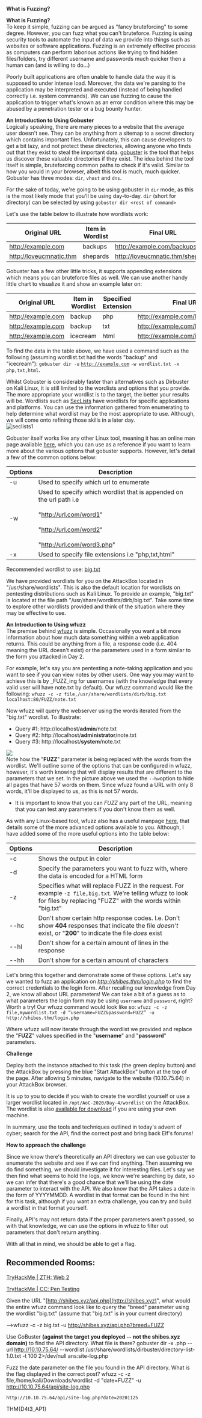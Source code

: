 
**What is Fuzzing?**

**What is Fuzzing?**  
To keep it simple, fuzzing can be argued as "fancy bruteforcing" to some degree. However, you can fuzz what you can't bruteforce. Fuzzing is using security tools to automate the input of data we provide into things such as websites or software applications. Fuzzing is an extremely effective process as computers can perform laborious actions like trying to find hidden files/folders, try different username and passwords much quicker then a human can (and is willing to do...)

Poorly built applications are often unable to handle data the way it is supposed to under intense load. Moreover, the data we're parsing to the application may be interpreted and executed (instead of being handled correctly i.e. system commands). We can use fuzzing to cause the application to trigger what's known as an error condition where this may be abused by a penetration tester or a bug bounty hunter.


**An Introduction to Using Gobuster**  
Logically speaking, there are many pieces to a website that the average user doesn't see. They can be anything from a sitemap to a secret directory which contains important files. Unfortunately, this can cause developers to get a bit lazy, and not protect these directories, allowing anyone who finds out that they exist to steal the important data. [gobuster](https://github.com/OJ/gobuster) is the tool that helps us discover these valuable directories if they exist. The idea behind the tool itself is simple, bruteforcing common paths to check if it's valid. Similar to how you would in your browser, albeit this tool is much, much quicker. Gobuster has three modes: `dir`, `vhost` and `dns`.

For the sake of today, we're going to be using gobuster in `dir` mode, as this is the most likely mode that you'll be using day-to-day. `dir` (short for directory) can be selected by using `gobuster dir <rest of command>`

Let's use the table below to illustrate how wordlists work:

|Original URL|Item in Wordlist|Final URL|
|---|---|---|
|http://example.com|backups|http://example.com/backups|
|http://loveucmnatic.thm|shepards|http://loveucmnatic.thm/shepards|

  
  
Gobuster has a few other little tricks, it supports appending extensions which means you can bruteforce files as well. We can use another handy little chart to visualize it and show an example later on:

|Original URL|Item in Wordlist|Specified Extension|Final URL|
|---|---|---|---|
|http://example.com|backup|php|http://example.com/backup.php|
|http://example.com|backup|txt|http://example.com/backup.txt|
|http://example.com|icecream|html|http://example.com/icecream.html|

To find the data in the table above, we have used a command such as the following (assuming wordlist.txt had the words "backup" and "icecream"): `gobuster dir -u` [`http://example.com`](http://example.com) `-w wordlist.txt -x php,txt,html`.

Whilst Gobuster is considerably faster than alternatives such as Dirbuster on Kali Linux, it is still limited to the wordlists and options that you provide. The more appropriate your wordlist is to the target, the better your results will be. Wordlists such as [SecLists](https://github.com/danielmiessler/SecLists) have wordlists for specific applications and platforms. You can use the information gathered from enumerating to help determine what wordlist may be the most appropriate to use. Although, we will come onto refining those skills in a later day.  
![seclists1](https://assets.tryhackme.com/additional/cmn-aoc2020/day-4/seclists1.png)

Gobuster itself works like any other Linux tool, meaning it has an online man page available [here](http://manpages.ubuntu.com/manpages/cosmic/man1/gobuster.1.html), which you can use as a reference if you want to learn more about the various options that gobuster supports. However, let's detail a few of the common options below:

|Options|Description|
|---|---|
|-u|Used to specify which url to enumerate|
|-w|Used to specify which wordlist that is appended on the url path i.e  <br>  <br>"http://url.com/word1"  <br>  <br>"http://url.com/word2"  <br>  <br>"http://url.com/word3.php"|
|-x|Used to specify file extensions i.e "php,txt,html"|

Recommended wordlist﻿ to use: [big.txt](https://github.com/danielmiessler/SecLists/blob/master/Discovery/Web-Content/big.txt)

We have provided wordlists for you on the AttackBox located in "/usr/share/wordlists". This is also the default location for wordlists on pentesting distributions such as Kali Linux. To provide an example, "big.txt" is located at the file path "/usr/share/wordlists/dirb/big.txt". Take some time to explore other wordlists provided and think of the situation where they may be effective to use.

  
  
**An Introduction to Using wfuzz**  
The premise behind [wfuzz](https://github.com/xmendez/wfuzz) is simple. Occasionally you want a bit more information about how much data something within a web application returns. This could be anything from a file, a response code (i.e. 404 meaning the URL doesn't exist) or the parameters used in a form similar to the form you attacked in Day 2.

For example, let's say you are pentesting a note-taking application and you want to see if you can view notes by other users. One way you may want to achieve this is by _FUZZ_ing for usernames (with the knowledge that every valid user will have note.txt by default). Our wfuzz command would like the following: `wfuzz -c -z file,/usr/share/wordlists/dirb/big.txt localhost:80/FUZZ/note.txt`

Now wfuzz will query the webserver using the words iterated from the "big.txt" wordlist. To illustrate:

- Query #1: http://localhost/**admin**/note.txt
- Query #2: http://localhost/**administrator**/note.txt
- Query #3: http://localhost/**system**/note.txt

![](https://imgur.com/eYRJeyt.png)  
Note how the "**FUZZ**" parameter is being replaced with the words from the wordlist. We'll outline some of the options that can be configured in wfuzz, however, it's worth knowing that will display results that are different to the parameters that we set. In the picture above we used the `--hw`option to hide all pages that have 57 words on them. Since wfuzz found a URL with only 8 words, it'll be displayed to us, as this is not 57 words.

- It is important to know that you can _FUZZ_ any part of the URL, meaning that you can test any parameters if you don't know them as well.

As with any Linux-based tool, wfuzz also has a useful manpage [here](https://manpages.debian.org/buster/wfuzz/wfuzz.1.en.html), that details some of the more advanced options available to you. Although, I have added some of the more useful options into the table below:

|Options|Description|
|---|---|
|-c|Shows the output in color|
|-d|Specify the parameters you want to fuzz with, where the data is encoded for a HTML form|
|-z|Specifies what will replace FUZZ in the request. For example `-z file,big.txt`. We're telling wfuzz to look for files by replacing "FUZZ" with the words within "big.txt"|
|--hc|Don't show certain http response codes. I.e. Don't show **404** responses that indicate the file _doesn't_ exist, or "**200**" to indicate the file _does_ exist|
|--hl|Don't show for a certain amount of lines in the response|
|--hh|Don't show for a certain amount of characters|

  
  
Let's bring this together and demonstrate some of these options. Let's say we wanted to fuzz an application on _http://shibes.thm/login.php_ to find the correct credentials to the login form. After recalling our knowledge from Day 2, we know all about URL parameters! We can take a bit of a guess as to what parameters the login form may be using `username` and `password`, right? Worth a try! Our wfuzz command would look like so: `wfuzz -c -z file,mywordlist.txt -d “username=FUZZ&password=FUZZ” -u http://shibes.thm/login.php`

Where wfuzz will now iterate through the wordlist we provided and replace the "**FUZZ**" values specified in the "**username**" and "**password**" parameters.

  
  
**Challenge**

Deploy both the instance attached to this task (the green deploy button) and the AttackBox by pressing the blue "Start AttackBox" button at the top of the page. After allowing 5 minutes, navigate to the website (10.10.75.64) in your AttackBox browser.

It is up to you to decide if you wish to create the wordlist yourself or use a larger wordlist located in `/opt/AoC-2020/Day-4/wordlist` on the AttackBox. The wordlist is also [available for download](https://assets.tryhackme.com/additional/cmn-aoc2020/day-4/wordlist) if you are using your own machine.

In summary, use the tools and techniques outlined in today's advent of cyber; search for the API, find the correct post and bring back Elf's forums!

  
  
**How to approach the challenge**

Since we know there's theoretically an API directory we can use gobuster to enumerate the website and see if we can find anything. Then assuming we do find something, we should investigate it for interesting files. Let's say we then find what seems to hold the logs, we know we're searching by date, so we can infer that there's a good chance that we'll be using the date parameter to interact with the API. We also know that the API takes a date in the form of YYYYMMDD. A wordlist in that format can be found in the hint for this task, although if you want an extra challenge, you can try and build a wordlist in that format yourself.

Finally, API's may not return data if the proper parameters aren't passed, so with that knowledge, we can use the options in wfuzz to filter out parameters that don't return anything.

With all that in mind, we should be able to get a flag.

## Recommended Rooms:

[TryHackMe | ZTH: Web 2](https://tryhackme.com/room/zthweb2)

[TryHackMe | CC: Pen Testing](https://tryhackme.com/room/ccpentesting)





Given the URL "[http://shibes.xyz/api.php](http://shibes.xyz)", what would the entire wfuzz command look like to query the "breed" parameter using the wordlist "big.txt" (assume that "big.txt" is in your current directory)

-->wfuzz -c -z big.txt -u http://shibes.xyz/api.php?breed=FUZZ

Use GoBuster **(against the target you deployed -- not the shibes.xyz domain)** to find the API directory. What file is there?
	gobuster dir -x .php --url http://10.10.75.64/ --wordlist /usr/share/wordlists/dirbuster/directory-list-1.0.txt -t 100 2>/dev/null
ans:site-log.php


Fuzz the date parameter on the file you found in the API directory. What is the flag displayed in the correct post?
	wfuzz -c -z file,/home/kali/Downloads/wordlist -d "date=FUZZ" -u http://10.10.75.64/api/site-log.php
 
	http://10.10.75.64/api/site-log.php?date=20201125

THM{D4t3_AP1}